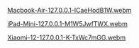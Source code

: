 
[Macbook-Air-127.0.0.1-ICaeHodB1W.webm](https://github.com/user-attachments/assets/c5ffacfc-bd33-4202-963d-558af53e6d50)




[iPad-Mini-127.0.0.1-M1W5JwfTWX.webm](https://github.com/user-attachments/assets/572918d9-faf8-4f14-8c5b-e6dedd9bed5d)




[Xiaomi-12-127.0.0.1-K-TxWc7mGG.webm](https://github.com/user-attachments/assets/507b21fe-94be-40bf-b393-5849df19c2ab)
